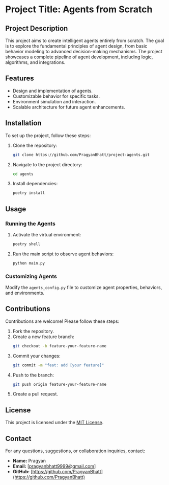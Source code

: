 # Project Title: **Agents from Scratch**

## Project Description
This project aims to create intelligent agents entirely from scratch. The goal is to explore the fundamental principles of agent design, from basic behavior modeling to advanced decision-making mechanisms. The project showcases a complete pipeline of agent development, including logic, algorithms, and integrations.

## Features
- Design and implementation of agents.
- Customizable behavior for specific tasks.
- Environment simulation and interaction.
- Scalable architecture for future agent enhancements.

## Installation
To set up the project, follow these steps:
1. Clone the repository:
   ```bash
   git clone https://github.com/PragyanBhatt/project-agents.git
   ```
2. Navigate to the project directory:
   ```bash
   cd agents
   ```
3. Install dependencies:
   ```bash
   poetry install
   ```

## Usage
### Running the Agents
1. Activate the virtual environment:
   ```bash
   poetry shell
   ```
2. Run the main script to observe agent behaviors:
   ```bash
   python main.py
   ```

### Customizing Agents
Modify the `agents_config.py` file to customize agent properties, behaviors, and environments.

## Contributions
Contributions are welcome! Please follow these steps:
1. Fork the repository.
2. Create a new feature branch:
   ```bash
   git checkout -b feature-your-feature-name
   ```
3. Commit your changes:
   ```bash
   git commit -m "feat: add [your feature]"
   ```
4. Push to the branch:
   ```bash
   git push origin feature-your-feature-name
   ```
5. Create a pull request.

## License
This project is licensed under the [MIT License](LICENSE).

## Contact
For any questions, suggestions, or collaboration inquiries, contact:
- **Name:** Pragyan
- **Email:** [pragyanbhatt9999@gmail.com]
- **GitHub:** [https://github.com/PragyanBhatt](https://github.com/PragyanBhatt)


